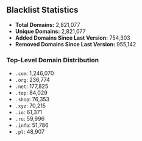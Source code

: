 ## Blacklist Statistics

- **Total Domains:** 2,821,077
- **Unique Domains:** 2,821,077
- **Added Domains Since Last Version:** 754,303
- **Removed Domains Since Last Version:** 955,142

### Top-Level Domain Distribution

-  `.com`: 1,246,070
-  `.org`: 236,774
-  `.net`: 177,825
-  `.top`: 84,029
-  `.shop`: 76,353
-  `.xyz`: 70,215
-  `.io`: 61,371
-  `.ru`: 59,996
-  `.info`: 51,786
-  `.pl`: 48,907
